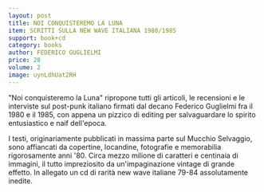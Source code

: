 ```yaml
---
layout: post
title: NOI CONQUISTEREMO LA LUNA
item: SCRITTI SULLA NEW WAVE ITALIANA 1980/1985
support: book+cd
category: books
author: FEDERICO GUGLIELMI
price: 28
volume: 2
image: uynLdhUat2RH
---
```


"Noi conquisteremo la Luna" ripropone tutti gli articoli, le recensioni e le interviste sul post-punk italiano firmati dal decano Federico Guglielmi fra il 1980 e il 1985, con appena un pizzico di editing per salvaguardare lo spirito entusiastico e naif dell'epoca.

I testi, originariamente pubblicati in massima parte sul Mucchio Selvaggio, sono affiancati da copertine, locandine, fotografie e memorabilia rigorosamente anni '80. Circa mezzo milione di caratteri e centinaia di immagini, il tutto impreziosito da un'impaginazione vintage di grande effetto. In allegato un cd di rarità new wave italiane 79-84 assolutamente inedite.
